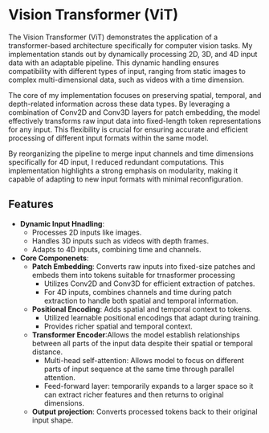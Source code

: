 # Vision Transformer (ViT)

The Vision Transformer (ViT) demonstrates the application of a transformer-based architecture specifically for computer vision tasks. My implementation stands out by dynamically processing 2D, 3D, and 4D input data with an adaptable pipeline. This dynamic handling ensures compatibility with different types of input, ranging from static images to complex multi-dimensional data, such as videos with a time dimension.

The core of my implementation focuses on preserving spatial, temporal, and depth-related information across these data types. By leveraging a combination of Conv2D and Conv3D layers for patch embedding, the model effectively transforms raw input data into fixed-length token representations for any input. This flexibility is crucial for ensuring accurate and efficient processing of different input formats within the same model.

By reorganizing the pipeline to merge input channels and time dimensions specifically for 4D input, I reduced redundant computations. This implementation highlights a strong emphasis on modularity, making it capable of adapting to new input formats with minimal reconfiguration.

## Features
- **Dynamic Input Hnadling**:
  - Processes 2D inputs like images.
  - Handles 3D inputs such as videos with depth frames.
  - Adapts to 4D inputs, combining time and channels.
- **Core Componenets**:
   - **Patch Embedding**: Converts raw inputs into fixed-size patches and embeds them into tokens suitable for trnasformer processing
       - Utilizes Conv2D and Conv3D for efficient extraction of patches.
       - For 4D inputs, combines channels and time during patch extraction to handle both spatial and temporal information.
   - **Positional Encoding**: Adds spatial and temporal context to tokens.
       - Utilized learnable positional encodings that adapt during training.
       - Provides richer spatial and temporal context.
   - **Transformer Encoder**:Allows the model establish relationships between all parts of the input data despite their spatial or temporal distance.
       - Multi-head self-attention: Allows model to focus on different parts of input sequence at the same time through parallel attention.
       - Feed-forward layer: temporarily expands to a larger space so it can extract richer features and then returns to original dimensions.
   - **Output projection**: Converts processed tokens back to their original input shape.
